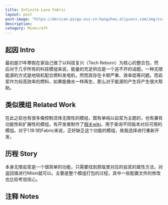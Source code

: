 ```yaml
---
title: Infinite Lava Fabric
layout: post
post-image: "https://derican-picgo.oss-cn-hangzhou.aliyuncs.com/img/icon%20-%20%E5%89%AF%E6%9C%AC.png"
description:
category: Minecraft
---
```


## 起因 Intro

最初是21年寒假在家自己做了以科技复兴（Tech Reborn）为核心的整合包，然后对于几乎所有的科技模组来说，能量的充足供应是一个逃不开的话题。一种无限能源的方式是地毯机配合燃料发电机，然而其存在卡顿严重、效率低等问题。而岩浆作为较高效率的燃料，如果能像水一样再生，那么对于能源的产生将产生很大帮助。

## 类似模组 Related Work

在此之前也有很多像控制流体无限性的模组，既有单纯以岩浆为主题的，也有兼有功能性和扩展性的模组，有开发者制作了[相关wiki](https://modwiki.miraheze.org/wiki/Instant_Lava)，用于查询不同版本对应可用的模组。对于1.18.1的Fabric来说，正好缺乏这个功能的模组，故我选择进行重新开发。

## 历程 Story

本身无限岩浆是一个很简单的功能，只需要找到原版里对应的岩浆的属性方法，对返回值进行Mixin就可以。主要是整个模组打包的过程，其中一些配置文件的修改也比较考验信心。

## 注释 Notes
